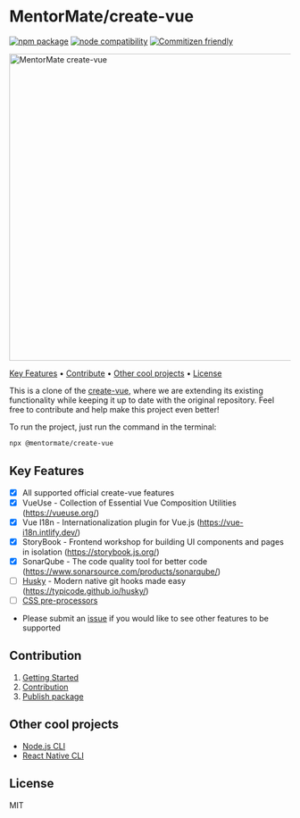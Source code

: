 <h1>MentorMate/create-vue</h1>
<p>
  <a href="https://npmjs.com/package/create-vue"><img src="https://badgen.net/npm/v/create-vue" alt="npm package"></a> 
  <a href="https://nodejs.org/en/about/releases/"><img src="https://img.shields.io/node/v/create-vue" alt="node compatibility"></a>
  <a href="http://commitizen.github.io/cz-cli/"><img src="https://img.shields.io/badge/commitizen-friendly-brightgreen.svg" alt="Commitizen friendly"></a>
</p>

<a href="http://www.amitmerchant.com/electron-markdownify"><img src="https://github.com/MentorMate/create-vue/assets/69005114/bf84acf2-f265-40a6-b41d-c3277c6a0bb6" alt="MentorMate create-vue" width="550"></a>

<p>
  <a href="#key-features">Key Features</a> •
  <a href="#contribution">Contribute</a> •
  <a href="#other-cool-projects">Other cool projects</a> •
  <a href="#license">License</a>
</p>

This is a clone of the <a href="https://github.com/vuejs/create-vue">create-vue</a>, where we are extending its existing functionality while keeping it up to date with the original repository. Feel free to contribute and help make this project even better!

To run the project, just run the command in the terminal:
```bash
npx @mentormate/create-vue
```

## Key Features

* [x] All supported official create-vue features
* [x] VueUse - Collection of Essential Vue Composition Utilities (https://vueuse.org/)
* [x] Vue I18n - Internationalization plugin for Vue.js (https://vue-i18n.intlify.dev/)
* [x] StoryBook - Frontend workshop for building UI components and pages in isolation (https://storybook.js.org/)
* [x] SonarQube - The code quality tool for better code (https://www.sonarsource.com/products/sonarqube/)
* [ ] <a href="https://github.com/MentorMate/create-vue/issues/3">Husky</a> - Modern native git hooks made easy (https://typicode.github.io/husky/)
* [ ] <a href="https://vitejs.dev/guide/features.html#css-pre-processors">CSS pre-processors</a>
* Please submit an <a href="https://github.com/MentorMate/create-vue/issues">issue</a> if you would like to see other features to be supported

## Contribution

1. <a href="https://github.com/MentorMate/create-vue/wiki/Getting-Started">Getting Started</a>
2. <a href="https://github.com/MentorMate/create-vue/wiki/Contribution">Contribution</a>
3. <a href="https://github.com/MentorMate/create-vue/wiki/Contribution">Publish package</a>


## Other cool projects

- [Node.js CLI](https://github.com/MentorMate/node-project-cli)
- [React Native CLI](https://github.com/MentorMate/rn-bootstrap)

## License

MIT
